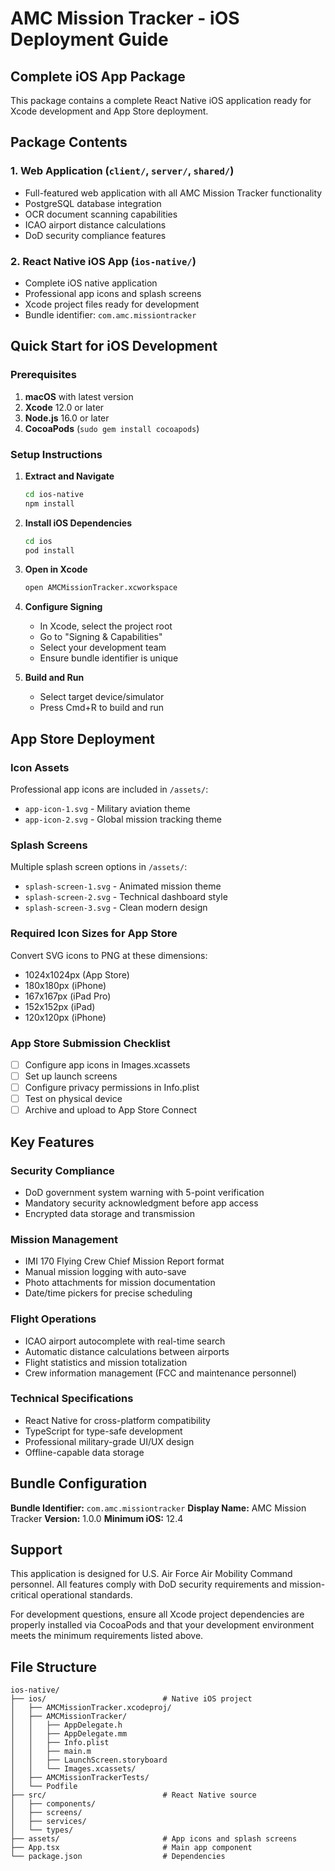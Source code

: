 # AMC Mission Tracker - iOS Deployment Guide

## Complete iOS App Package

This package contains a complete React Native iOS application ready for Xcode development and App Store deployment.

## Package Contents

### 1. Web Application (`client/`, `server/`, `shared/`)
- Full-featured web application with all AMC Mission Tracker functionality
- PostgreSQL database integration
- OCR document scanning capabilities
- ICAO airport distance calculations
- DoD security compliance features

### 2. React Native iOS App (`ios-native/`)
- Complete iOS native application
- Professional app icons and splash screens
- Xcode project files ready for development
- Bundle identifier: `com.amc.missiontracker`

## Quick Start for iOS Development

### Prerequisites
1. **macOS** with latest version
2. **Xcode** 12.0 or later
3. **Node.js** 16.0 or later
4. **CocoaPods** (`sudo gem install cocoapods`)

### Setup Instructions

1. **Extract and Navigate**
   ```bash
   cd ios-native
   npm install
   ```

2. **Install iOS Dependencies**
   ```bash
   cd ios
   pod install
   ```

3. **Open in Xcode**
   ```bash
   open AMCMissionTracker.xcworkspace
   ```

4. **Configure Signing**
   - In Xcode, select the project root
   - Go to "Signing & Capabilities"
   - Select your development team
   - Ensure bundle identifier is unique

5. **Build and Run**
   - Select target device/simulator
   - Press Cmd+R to build and run

## App Store Deployment

### Icon Assets
Professional app icons are included in `/assets/`:
- `app-icon-1.svg` - Military aviation theme
- `app-icon-2.svg` - Global mission tracking theme

### Splash Screens
Multiple splash screen options in `/assets/`:
- `splash-screen-1.svg` - Animated mission theme
- `splash-screen-2.svg` - Technical dashboard style
- `splash-screen-3.svg` - Clean modern design

### Required Icon Sizes for App Store
Convert SVG icons to PNG at these dimensions:
- 1024x1024px (App Store)
- 180x180px (iPhone)
- 167x167px (iPad Pro)
- 152x152px (iPad)
- 120x120px (iPhone)

### App Store Submission Checklist
- [ ] Configure app icons in Images.xcassets
- [ ] Set up launch screens
- [ ] Configure privacy permissions in Info.plist
- [ ] Test on physical device
- [ ] Archive and upload to App Store Connect

## Key Features

### Security Compliance
- DoD government system warning with 5-point verification
- Mandatory security acknowledgment before app access
- Encrypted data storage and transmission

### Mission Management
- IMI 170 Flying Crew Chief Mission Report format
- Manual mission logging with auto-save
- Photo attachments for mission documentation
- Date/time pickers for precise scheduling

### Flight Operations
- ICAO airport autocomplete with real-time search
- Automatic distance calculations between airports
- Flight statistics and mission totalization
- Crew information management (FCC and maintenance personnel)

### Technical Specifications
- React Native for cross-platform compatibility
- TypeScript for type-safe development
- Professional military-grade UI/UX design
- Offline-capable data storage

## Bundle Configuration

**Bundle Identifier:** `com.amc.missiontracker`
**Display Name:** AMC Mission Tracker
**Version:** 1.0.0
**Minimum iOS:** 12.4

## Support

This application is designed for U.S. Air Force Air Mobility Command personnel. All features comply with DoD security requirements and mission-critical operational standards.

For development questions, ensure all Xcode project dependencies are properly installed via CocoaPods and that your development environment meets the minimum requirements listed above.

## File Structure
```
ios-native/
├── ios/                          # Native iOS project
│   ├── AMCMissionTracker.xcodeproj/
│   ├── AMCMissionTracker/
│   │   ├── AppDelegate.h
│   │   ├── AppDelegate.mm
│   │   ├── Info.plist
│   │   ├── main.m
│   │   ├── LaunchScreen.storyboard
│   │   └── Images.xcassets/
│   ├── AMCMissionTrackerTests/
│   └── Podfile
├── src/                          # React Native source
│   ├── components/
│   ├── screens/
│   ├── services/
│   └── types/
├── assets/                       # App icons and splash screens
├── App.tsx                       # Main app component
└── package.json                  # Dependencies
```